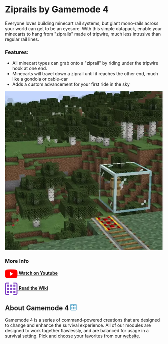 # Ziprails by Gamemode 4

Everyone loves building minecart rail systems, but giant mono-rails across your world can get to be an eyesore. With this simple datapack, enable your minecarts to hang from "ziprails" made of tripwire, much less intrusive than regular rail lines.

### Features:
- All minecart types can grab onto a "ziprail" by riding under the tripwire hook at one end.
- Minecarts will travel down a ziprail until it reaches the other end, much like a gondola or cable-car
- Adds a custom advancement for your first ride in the sky

![Ziprails Example](./images/ziprails_example.webp)

### More Info
[<img src="../base/images/youtube_logo.png" alt="Youtube Logo" width="40" align="center"/> **Watch on Youtube**](https://www.youtube.com/watch?v=QA7a5q2kVcg) 

[<img src="../base/images/gm4_wiki_logo.png" alt="Gamemode 4 Wiki Logo" width="40" align="center"/> **Read the Wiki**](https://wiki.gm4.co/wiki/Ziprails) 


## About Gamemode 4 <img src="../base/images/gm4_logo.png" alt="Gamemode 4 Logo" width="20"/>
Gamemode 4 is a series of command-powered creations that are designed to change and enhance the survival experience. All of our modules are designed to work together flawlessly, and are balanced for usage in a survival setting. Pick and choose your favorites from our [website](https://gm4.co).
